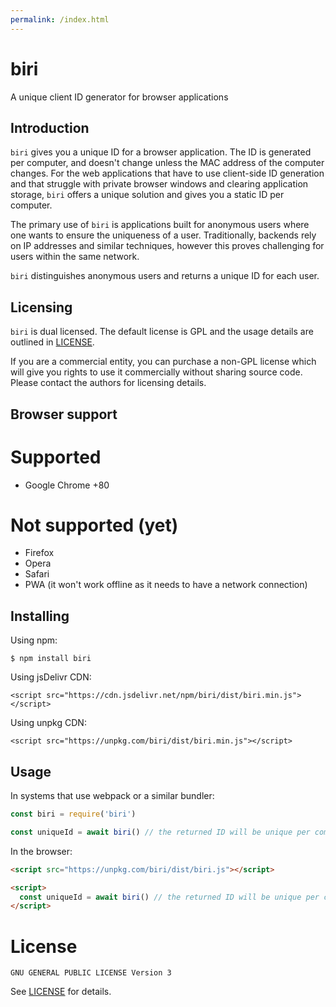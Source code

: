```yaml
---
permalink: /index.html
---
```


# biri

A unique client ID generator for browser applications

## Introduction

`biri` gives you a unique ID for a browser application. The ID is generated per computer, and doesn't change unless the MAC address of the computer changes. For the web applications that have to use client-side ID generation and that struggle with private browser windows and clearing application storage, `biri` offers a unique solution and gives you a static ID per computer.

The primary use of `biri` is applications built for anonymous users where one wants to ensure the uniqueness of a user. Traditionally, backends rely on IP addresses and similar techniques, however this proves challenging for users within the same network.

`biri` distinguishes anonymous users and returns a unique ID for each user.

## Licensing

`biri` is dual licensed. The default license is GPL and the usage details are outlined in [LICENSE](LICENSE).

If you are a commercial entity, you can purchase a non-GPL license which will give you rights to use it commercially without sharing source code. Please contact the authors for licensing details.

## Browser support
# Supported
* Google Chrome +80
# Not supported (yet)
* Firefox
* Opera
* Safari
* PWA (it won't work offline as it needs to have a network connection)


## Installing

Using npm:

```
$ npm install biri
```

Using jsDelivr CDN:

```
<script src="https://cdn.jsdelivr.net/npm/biri/dist/biri.min.js"></script>
```

Using unpkg CDN:

```
<script src="https://unpkg.com/biri/dist/biri.min.js"></script>
```

## Usage

In systems that use webpack or a similar bundler:

```js
const biri = require('biri')

const uniqueId = await biri() // the returned ID will be unique per computer
```

In the browser:

```html
<script src="https://unpkg.com/biri/dist/biri.js"></script>

<script>
  const uniqueId = await biri() // the returned ID will be unique per computer
</script>
```

# License

```
GNU GENERAL PUBLIC LICENSE Version 3
```

See [LICENSE](LICENSE) for details.
